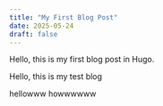```yaml
---
title: "My First Blog Post"
date: 2025-05-24
draft: false
---
```


Hello, this is my first blog post in Hugo.

Hello, this is my test blog

hellowww howwwwww